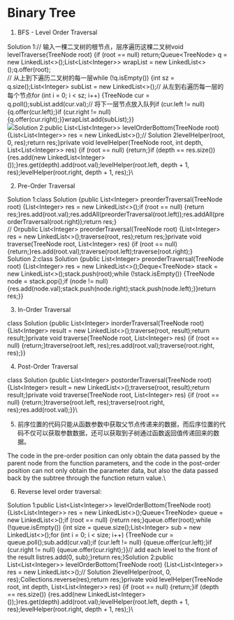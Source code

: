# Binary Tree

1. BFS - Level Order Traversal

Solution 1:// 输入一棵二叉树的根节点，层序遍历这棵二叉树void levelTraverse(TreeNode root) {if (root == null) return;Queue\<TreeNode> q = new LinkedList<>();List\<List\<Integer>> wrapList = new LinkedList<>();q.offer(root);\
// 从上到下遍历二叉树的每一层while (!q.isEmpty()) {int sz = q.size();List\<Integer> subList = new LinkedList<>();// 从左到右遍历每一层的每个节点for (int i = 0; i < sz; i++) {TreeNode cur = q.poll();subList.add(cur.val);// 将下一层节点放入队列if (cur.left != null) {q.offer(cur.left);}if (cur.right != null) {q.offer(cur.right);\}}wrapList.add(subList);\}}\
![](https://en-cache/tokenKey%3D%22AuthToken%3AUser%3A231576898%22+a96b81ee-a63d-6750-a045-8da18106cdfc+ed3971ef100e9b4046b9daedbf7bef00+https://www.evernote.com/shard/s742/res/3aef06c7-6ea3-3103-f504-6f229230ccf5)Solution 2:public List\<List\<Integer>> levelOrderBottom(TreeNode root) {List\<List\<Integer>> res = new LinkedList<>();// Solution 2levelHelper(root, 0, res);return res;}private void levelHelper(TreeNode root, int depth, List\<List\<Integer>> res) {if (root == null) {return;}if (depth == res.size()) {res.add(new LinkedList\<Integer>());}res.get(depth).add(root.val);levelHelper(root.left, depth + 1, res);levelHelper(root.right, depth + 1, res);}\


2. Pre-Order Traversal

Solution 1:class Solution {public List\<Integer> preorderTraversal(TreeNode root) {List\<Integer> res = new LinkedList<>();if (root == null) {return res;}res.add(root.val);res.addAll(preorderTraversal(root.left));res.addAll(preorderTraversal(root.right));return res;}\
// Orpublic List\<Integer> preorderTraversal(TreeNode root) {List\<Integer> res = new LinkedList<>();traverse(root, res);return res;}private void traverse(TreeNode root, List\<Integer> res) {if (root == null) {return;}res.add(root.val);traverse(root.left);traverse(root.right);}\
Solution 2:class Solution {public List\<Integer> preorderTraversal(TreeNode root) {List\<Integer> res = new LinkedList<>();Deque\<TreeNode> stack = new LinkedList<>();stack.push(root);while (!stack.isEmpty()) {TreeNode node = stack.pop();if (node != null) {res.add(node.val);stack.push(node.right);stack.push(node.left);\}}return res;\}}

3. In-Order Traversal

class Solution {public List\<Integer> inorderTraversal(TreeNode root) {List\<Integer> result = new LinkedList<>();traverse(root, result);return result;}private void traverse(TreeNode root, List\<Integer> res) {if (root == null) {return;}traverse(root.left, res);res.add(root.val);traverse(root.right, res);\}}

4. Post-Order Traversal

class Solution {public List\<Integer> postorderTraversal(TreeNode root) {List\<Integer> result = new LinkedList<>();traverse(root, result);return result;}private void traverse(TreeNode root, List\<Integer> res) {if (root == null) {return;}traverse(root.left, res);traverse(root.right, res);res.add(root.val);\}}\


5. 前序位置的代码只能从函数参数中获取父节点传递来的数据，而后序位置的代码不仅可以获取参数数据，还可以获取到子树通过函数返回值传递回来的数据。

The code in the pre-order position can only obtain the data passed by the parent node from the function parameters, and the code in the post-order position can not only obtain the parameter data, but also the data passed back by the subtree through the function return value.\


6. Reverse level order traversal:

Solution 1:public List\<List\<Integer>> levelOrderBottom(TreeNode root) {List\<List\<Integer>> res = new LinkedList<>();Queue\<TreeNode> queue = new LinkedList<>();if (root == null) {return res;}queue.offer(root);while (!queue.isEmpty()) {int size = queue.size();List\<Integer> sub = new LinkedList<>();for (int i = 0; i < size; i++) {TreeNode cur = queue.poll();sub.add(cur.val);if (cur.left != null) {queue.offer(cur.left);}if (cur.right != null) {queue.offer(cur.right);\}}// add each level to the front of the result listres.add(0, sub);}return res;}Solution 2:public List\<List\<Integer>> levelOrderBottom(TreeNode root) {List\<List\<Integer>> res = new LinkedList<>();// Solution 2levelHelper(root, 0, res);Collections.reverse(res);return res;}private void levelHelper(TreeNode root, int depth, List\<List\<Integer>> res) {if (root == null) {return;}if (depth == res.size()) {res.add(new LinkedList\<Integer>());}res.get(depth).add(root.val);levelHelper(root.left, depth + 1, res);levelHelper(root.right, depth + 1, res);}\

